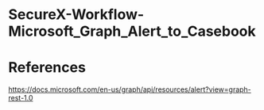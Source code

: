 # SecureX-Workflow-Microsoft_Graph_Alert_to_Casebook





# References 
  https://docs.microsoft.com/en-us/graph/api/resources/alert?view=graph-rest-1.0
